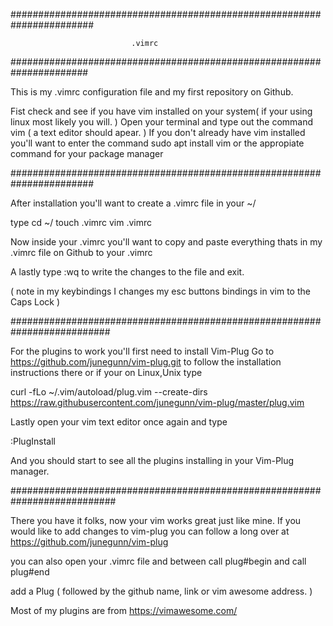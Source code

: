#######################################################################

                               .vimrc

######################################################################

 This is my .vimrc configuration file and my first repository on Github.

Fist check and see if you have vim installed on your system( if your using linux most likely you will. ) Open your terminal and 
type out the command vim
( a text editor should apear. )
If you don't already have vim installed you'll want to enter the command
sudo apt install vim 
or the appropiate command for your package manager 

#######################################################################

After installation you'll want to create a .vimrc file in your ~/

type cd ~/
touch .vimrc
vim .vimrc

Now inside your .vimrc you'll want to copy and paste everything thats in my .vimrc file on Github to your .vimrc

A lastly type
:wq 
to write the changes to the file and exit.

( note in my keybindings I changes my esc buttons bindings in vim to the Caps Lock )

##########################################################################


 For the plugins to work you'll first need to install Vim-Plug
Go to https://github.com/junegunn/vim-plug.git to follow the installation instructions there
or if your on Linux,Unix
 type

curl -fLo ~/.vim/autoload/plug.vim --create-dirs \
    https://raw.githubusercontent.com/junegunn/vim-plug/master/plug.vim

Lastly open your vim text editor once again and type

:PlugInstall

And you should start to see all the plugins installing in your Vim-Plug manager.

###########################################################################

There you have it folks, now your vim works great just like mine. If you would like to add changes to vim-plug you can follow a long over at
https://github.com/junegunn/vim-plug

you can also open your .vimrc file and 
between call plug#begin and call plug#end 

add a Plug ( followed by the github name, link or vim awesome address. ) 

Most of my plugins are from https://vimawesome.com/



